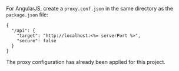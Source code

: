 For AngularJS, create a `proxy.conf.json` in the same directory as the `package.json` file:

```
{
  "/api": {
    "target": "http://localhost:<%= serverPort %>",
    "secure": false
  }
}
```

The proxy configuration has already been applied for this project.
